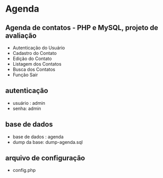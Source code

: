 # Agenda

## Agenda de contatos - PHP e MySQL, projeto de avaliação
* Autenticação do Usuário
* Cadastro do Contato
* Edição do Contato
* Listagem dos Contatos
* Busca dos Contatos
* Função Sair

## autenticação
* usuário : admin
* senha: admin

## base de dados
* base de dados : agenda
* dump da base: dump-agenda.sql

## arquivo de configuração
* config.php

